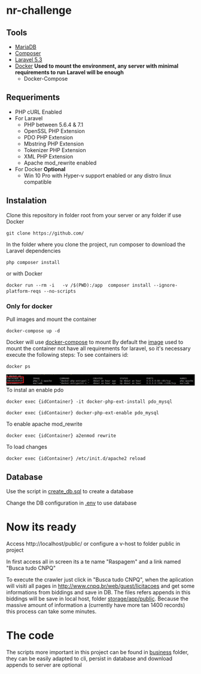 
# nr-challenge

## Tools  
- [MariaDB](https://hub.docker.com/_/mariadb/)
- [Composer](https://getcomposer.org/)
- [Laravel 5.3](https://laravel.com/docs/5.3#installing-laravel)
- [Docker](https://www.docker.com/community-edition#/download) **Used to mount the environment, any server with minimal requirements to run Laravel will be enough**
    - Docker-Compose

## Requeriments
- PHP cURL Enabled
- For Laravel
    - PHP between 5.6.4 & 7.1
    - OpenSSL PHP Extension
    - PDO PHP Extension
    - Mbstring PHP Extension
    - Tokenizer PHP Extension
    - XML PHP Extension
    - Apache mod_rewrite enabled
- For Docker **Optional**
    - Win 10 Pro with Hyper-v support enabled or any distro linux compatible
    
 
## Instalation

Clone this repository in folder root from your server or any folder if use Docker
```
git clone https://github.com/
```
In the folder where you clone the project, run composer to download the Laravel dependencies
```
php composer install
```
or with Docker 
```
docker run --rm -i   -v /$(PWD):/app  composer install --ignore-platform-reqs --no-scripts
```
### Only for docker
Pull images and mount the container
```
docker-compose up -d
```
Docker will use [docker-compose](https://github.com/PedroHSDias/nr-challenge/blob/master/docker-compose.yml) to mount 
By default the [image](https://hub.docker.com/_/php/) used to mount the container not have all requirements for laravel, so it's necessary execute the  following steps:
To see containers id: 
```
docker ps
```
![alt text](https://github.com/PedroHSDias/nr-challenge/blob/master/resources/assets/docker-help-01.PNG)
To instal an enable pdo 
```
docker exec {idContainer} -it docker-php-ext-install pdo_mysql
```
```
docker exec {idContainer} docker-php-ext-enable pdo_mysql
```
To enable apache mod_rewrite
```
docker exec {idContainer} a2enmod rewrite
```
To load changes
```
docker exec {idContainer} /etc/init.d/apache2 reload
```
## Database
Use the script in [create_db.sql](https://github.com/PedroHSDias/nr-challenge/blob/master/create_db.sql) to create a database

Change the DB configuration in [.env](https://github.com/PedroHSDias/nr-challenge/blob/master/.env) to use database

# Now its ready
Access http://localhost/public/ or configure a v-host to folder public in project
    
In first access all in screen its a te name "Raspagem" and a link named "Busca tudo CNPQ"

To execute the crawler just click in "Busca tudo CNPQ", when the aplication will visiti all pages in http://www.cnpq.br/web/guest/licitacoes and get some informations from biddings and save in DB. The files refers appends in this biddings will be save in local host, folder [storage/app/public](https://github.com/PedroHSDias/nr-challenge/tree/master/storage/app/public).
Because the massive amount of information a (currently have more tan 1400 records)  this process can take some minutes.

# The code 

The scripts more important in this project can be found in [business](https://github.com/PedroHSDias/nr-challenge/tree/master/app/Business) folder, they can be easily adapted to cli, persist in database and download appends to server are optional
